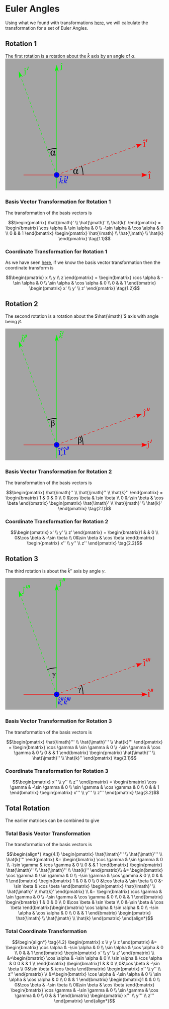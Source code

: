 # Euler Angles

Using what we found with transformations [here](./TransformationOfVectorsAndCoordinates.md), we will calculate the transformation for a set of Euler Angles.

## Rotation 1

The first rotation is a rotation about the $\hat{k}$ axis by an angle of $\alpha$.
![first rotation looking down k axis](./img/EulerRotation1.svg)

### Basis Vector Transformation for Rotation 1

The transformation of the basis vectors is

```math
\begin{pmatrix} \hat{\imath}' \\ \hat{\jmath}' \\ \hat{k}' \end{pmatrix} =
\begin{bmatrix}
\cos \alpha & \sin \alpha & 0 \\
-\sin \alpha & \cos \alpha & 0 \\
0 &  & 1
\end{bmatrix}
\begin{pmatrix} \hat{\imath} \\ \hat{\jmath} \\ \hat{k} \end{pmatrix} \tag{1.1}
```

### Coordinate Transformation for Rotation 1

As we have seen [here](./TransformationOfVectorsAndCoordinates.md), if we know the basis vector transformation then the coordinate transform is

```math
\begin{pmatrix} x \\ y \\ z \end{pmatrix} =
\begin{bmatrix}
\cos \alpha & -\sin \alpha & 0 \\
\sin \alpha & \cos \alpha & 0 \\
0 &  & 1
\end{bmatrix}
\begin{pmatrix} x' \\ y' \\ z' \end{pmatrix} \tag{1.2}
```

## Rotation 2

The second rotation is a rotation about the $\hat{\imath}'$ axis with angle being $\beta$.

![Second rotation looking down i dash axis](./img/EulerRotation2.svg)

### Basis Vector Transformation for Rotation 2

The transformation of the basis vectors is

```math
\begin{pmatrix} \hat{\imath}'' \\ \hat{\jmath}'' \\ \hat{k}'' \end{pmatrix} =
\begin{bmatrix}
1 & 0 & 0 \\
0 &\cos \beta & \sin \beta \\
0 &-\sin \beta & \cos \beta
\end{bmatrix}
\begin{pmatrix} \hat{\imath}' \\ \hat{\jmath}' \\ \hat{k}' \end{pmatrix} \tag{2.1}
```

### Coordinate Transformation for Rotation 2

```math
\begin{pmatrix} x' \\ y' \\ z' \end{pmatrix} =
\begin{bmatrix}1 &  & 0 \\
0&\cos \beta & -\sin \beta \\
0&\sin \beta & \cos \beta
\end{bmatrix}
\begin{pmatrix} x'' \\ y'' \\ z'' \end{pmatrix} \tag{2.2}
```

## Rotation 3

The third rotation is about the $\hat{k}''$ axis by angle $\gamma$.

![Third rotation looking down k double dash axis](./img/EulerRotation3.svg)

### Basis Vector Transformation for Rotation 3

The transformation of the basis vectors is

```math
\begin{pmatrix} \hat{\imath}''' \\ \hat{\jmath}''' \\ \hat{k}''' \end{pmatrix} =
\begin{bmatrix}
\cos \gamma & \sin \gamma & 0 \\
-\sin \gamma & \cos \gamma & 0 \\
0 &  & 1
\end{bmatrix}
\begin{pmatrix} \hat{\imath}'' \\ \hat{\jmath}'' \\ \hat{k}'' \end{pmatrix} \tag{3.1}
```

### Coordinate Transformation for Rotation 3

```math
\begin{pmatrix} x'' \\ y'' \\ z'' \end{pmatrix} =
\begin{bmatrix}
\cos \gamma & -\sin \gamma & 0 \\
\sin \gamma &  \cos \gamma & 0 \\
0 &  & 1
\end{bmatrix}
\begin{pmatrix} x''' \\ y''' \\ z''' \end{pmatrix} \tag{3.2}
```

## Total Rotation

The earlier matrices can be combined to give

### Total Basis Vector Transformation

The transformation of the basis vectors is

```math
\begin{align*} \tag{4.1}
\begin{pmatrix} \hat{\imath}''' \\ \hat{\jmath}''' \\ \hat{k}''' \end{pmatrix} &=
\begin{bmatrix}
\cos \gamma & \sin \gamma & 0 \\
-\sin \gamma & \cos \gamma & 0 \\
0 &  & 1
\end{bmatrix}
\begin{pmatrix} \hat{\imath}'' \\ \hat{\jmath}'' \\ \hat{k}'' \end{pmatrix}\\
&=
\begin{bmatrix}
\cos \gamma & \sin \gamma & 0 \\
-\sin \gamma & \cos \gamma & 0 \\
0 &  & 1
\end{bmatrix}
\begin{bmatrix}
1 & 0 & 0 \\
0 &\cos \beta & \sin \beta \\
0 &-\sin \beta & \cos \beta
\end{bmatrix}
\begin{pmatrix} \hat{\imath}' \\ \hat{\jmath}' \\ \hat{k}' \end{pmatrix} \\
&= \begin{bmatrix}
\cos \gamma & \sin \gamma & 0 \\
-\sin \gamma & \cos \gamma & 0 \\
0 &  & 1
\end{bmatrix}
\begin{bmatrix}
1 & 0 & 0 \\
0 &\cos \beta & \sin \beta \\
0 &-\sin \beta & \cos \beta
\end{bmatrix}\begin{bmatrix}
\cos \alpha & \sin \alpha & 0 \\
-\sin \alpha & \cos \alpha & 0 \\
0 &  & 1
\end{bmatrix}
\begin{pmatrix} \hat{\imath} \\ \hat{\jmath} \\ \hat{k} \end{pmatrix}
\end{align*}
```

### Total Coordinate Transformation

```math
\begin{align*} \tag{4.2}
\begin{pmatrix} x \\ y \\ z \end{pmatrix} &=
\begin{bmatrix}
\cos \alpha & -\sin \alpha & 0 \\
\sin \alpha & \cos \alpha & 0 \\
0 &  & 1
\end{bmatrix}
\begin{pmatrix} x' \\ y' \\ z' \end{pmatrix} \\
&=\begin{bmatrix}
\cos \alpha & -\sin \alpha & 0 \\
\sin \alpha & \cos \alpha & 0
0 &  & 1 \\
\end{bmatrix}
\begin{bmatrix}1 &  & 0 \\
0&\cos \beta & -\sin \beta \\
0&\sin \beta & \cos \beta
\end{bmatrix}
\begin{pmatrix} x'' \\ y'' \\ z'' \end{pmatrix} \\
&=\begin{bmatrix}
\cos \alpha & -\sin \alpha & 0 \\
\sin \alpha & \cos \alpha & 0 \\
0 &  & 1
\end{bmatrix}
\begin{bmatrix}1 &  & 0 \\
0&\cos \beta & -\sin \beta \\
0&\sin \beta & \cos \beta
\end{bmatrix}
\begin{bmatrix}
\cos \gamma & -\sin \gamma & 0 \\
\sin \gamma &  \cos \gamma & 0 \\
0 &  & 1
\end{bmatrix}
\begin{pmatrix} x''' \\ y''' \\ z''' \end{pmatrix}
\end{align*}
```
